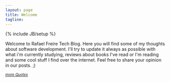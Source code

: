 ```yaml
---
layout: page
title: Welcome
tagline:
---
```

{% include JB/setup %}

<script>
  (function(i,s,o,g,r,a,m){i['GoogleAnalyticsObject']=r;i[r]=i[r]||function(){
  (i[r].q=i[r].q||[]).push(arguments)},i[r].l=1*new Date();a=s.createElement(o),
  m=s.getElementsByTagName(o)[0];a.async=1;a.src=g;m.parentNode.insertBefore(a,m)
  })(window,document,'script','//www.google-analytics.com/analytics.js','ga');

  ga('create', 'UA-56746688-1', 'auto');
  ga('send', 'pageview');

</script>

Welcome to Rafael Freire Tech Blog. Here you will find some of my thoughts about software development. I'll try to update it always as possible with what i'm currently studying, reviews about books I've read or I'm reading and some cool stuff I find over the internet. Feel free to share your opinion in our posts. ;)




<p>
	<script type="text/javascript" src="http://www.brainyquote.com/link/quotebr.js"></script>
	<small><i><a href="http://www.brainyquote.com/quotes_of_the_day.html" target="_blank">more Quotes</a></i></small>
</p>
